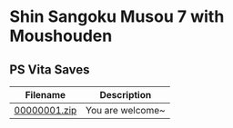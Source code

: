 # Shin Sangoku Musou 7 with Moushouden

## PS Vita Saves

| Filename | Description |
|----------|-------------|
| [00000001.zip](00000001.zip) | You are welcome~  |
